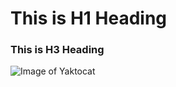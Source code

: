 # This is H1 Heading
### This is H3 Heading

![Image of Yaktocat](https://octodex.github.com/images/yaktocat.png)
